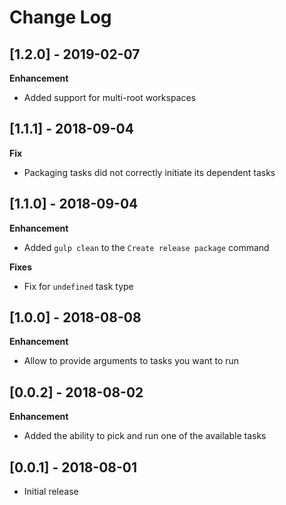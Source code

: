 # Change Log

## [1.2.0] - 2019-02-07

**Enhancement**

- Added support for multi-root workspaces

## [1.1.1] - 2018-09-04

**Fix**

- Packaging tasks did not correctly initiate its dependent tasks

## [1.1.0] - 2018-09-04

**Enhancement**

- Added `gulp clean` to the `Create release package` command

**Fixes**

- Fix for `undefined` task type

## [1.0.0] - 2018-08-08

**Enhancement**

- Allow to provide arguments to tasks you want to run

## [0.0.2] - 2018-08-02

**Enhancement**

- Added the ability to pick and run one of the available tasks

## [0.0.1] - 2018-08-01

- Initial release